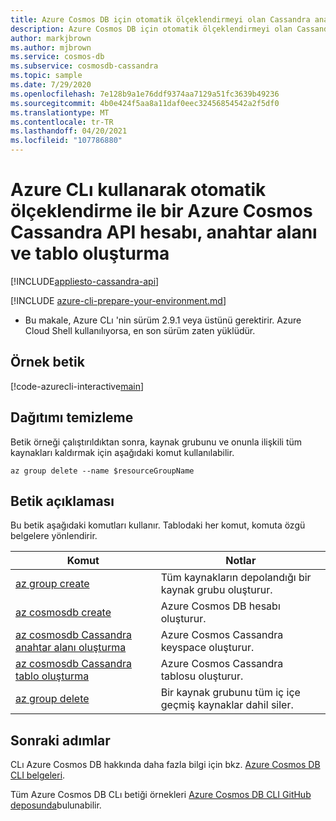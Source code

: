 ```yaml
---
title: Azure Cosmos DB için otomatik ölçeklendirmeyi olan Cassandra anahtar alanı ve tablo oluşturma
description: Azure Cosmos DB için otomatik ölçeklendirmeyi olan Cassandra anahtar alanı ve tablo oluşturma
author: markjbrown
ms.author: mjbrown
ms.service: cosmos-db
ms.subservice: cosmosdb-cassandra
ms.topic: sample
ms.date: 7/29/2020
ms.openlocfilehash: 7e128b9a1e76ddf9374aa7129a51fc3639b49236
ms.sourcegitcommit: 4b0e424f5aa8a11daf0eec32456854542a2f5df0
ms.translationtype: MT
ms.contentlocale: tr-TR
ms.lasthandoff: 04/20/2021
ms.locfileid: "107786880"
---
```

# <a name="create-an-azure-cosmos-cassandra-api-account-keyspace-and-table-with-autoscale-using-azure-cli"></a>Azure CLı kullanarak otomatik ölçeklendirme ile bir Azure Cosmos Cassandra API hesabı, anahtar alanı ve tablo oluşturma
[!INCLUDE[appliesto-cassandra-api](../../../includes/appliesto-cassandra-api.md)]

[!INCLUDE [azure-cli-prepare-your-environment.md](../../../../../includes/azure-cli-prepare-your-environment.md)]

- Bu makale, Azure CLı 'nin sürüm 2.9.1 veya üstünü gerektirir. Azure Cloud Shell kullanılıyorsa, en son sürüm zaten yüklüdür.

## <a name="sample-script"></a>Örnek betik

[!code-azurecli-interactive[main](../../../../../cli_scripts/cosmosdb/cassandra/autoscale.sh "Create an Azure Cosmos DB Cassandra API account, keyspace, and table with autoscale.")]

## <a name="clean-up-deployment"></a>Dağıtımı temizleme

Betik örneği çalıştırıldıktan sonra, kaynak grubunu ve onunla ilişkili tüm kaynakları kaldırmak için aşağıdaki komut kullanılabilir.

```azurecli-interactive
az group delete --name $resourceGroupName
```

## <a name="script-explanation"></a>Betik açıklaması

Bu betik aşağıdaki komutları kullanır. Tablodaki her komut, komuta özgü belgelere yönlendirir.

| Komut | Notlar |
|---|---|
| [az group create](/cli/azure/group#az_group_create) | Tüm kaynakların depolandığı bir kaynak grubu oluşturur. |
| [az cosmosdb create](/cli/azure/cosmosdb#az_cosmosdb_create) | Azure Cosmos DB hesabı oluşturur. |
| [az cosmosdb Cassandra anahtar alanı oluşturma](/cli/azure/cosmosdb/cassandra/keyspace#az_cosmosdb_cassandra_keyspace_create) | Azure Cosmos Cassandra keyspace oluşturur. |
| [az cosmosdb Cassandra tablo oluşturma](/cli/azure/cosmosdb/cassandra/table#az_cosmosdb_cassandra_table_create) | Azure Cosmos Cassandra tablosu oluşturur. |
| [az group delete](/cli/azure/resource#az_resource_delete) | Bir kaynak grubunu tüm iç içe geçmiş kaynaklar dahil siler. |

## <a name="next-steps"></a>Sonraki adımlar

CLı Azure Cosmos DB hakkında daha fazla bilgi için bkz. [Azure Cosmos DB CLI belgeleri](/cli/azure/cosmosdb).

Tüm Azure Cosmos DB CLı betiği örnekleri [Azure Cosmos DB CLI GitHub deposunda](https://github.com/Azure-Samples/azure-cli-samples/tree/master/cosmosdb)bulunabilir.
